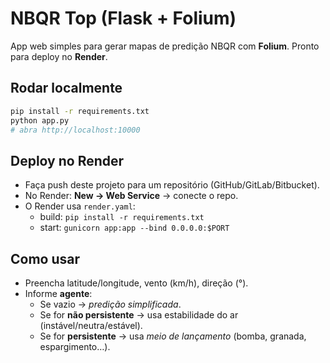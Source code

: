 # NBQR Top (Flask + Folium)

App web simples para gerar mapas de predição NBQR com **Folium**. Pronto para deploy no **Render**.

## Rodar localmente
```bash
pip install -r requirements.txt
python app.py
# abra http://localhost:10000
```

## Deploy no Render
- Faça push deste projeto para um repositório (GitHub/GitLab/Bitbucket).
- No Render: **New → Web Service** → conecte o repo.
- O Render usa `render.yaml`:
  - build: `pip install -r requirements.txt`
  - start: `gunicorn app:app --bind 0.0.0.0:$PORT`

## Como usar
- Preencha latitude/longitude, vento (km/h), direção (°).
- Informe **agente**:
  - Se vazio → *predição simplificada*.
  - Se for **não persistente** → usa estabilidade do ar (instável/neutra/estável).
  - Se for **persistente** → usa *meio de lançamento* (bomba, granada, espargimento…).
